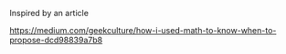 Inspired by an article

https://medium.com/geekculture/how-i-used-math-to-know-when-to-propose-dcd98839a7b8

